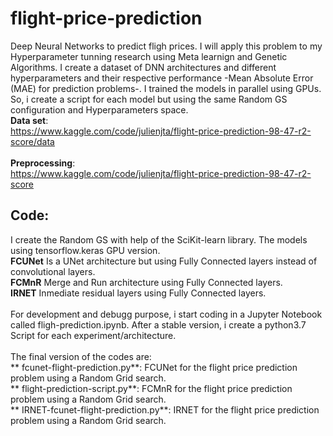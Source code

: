 # flight-price-prediction

Deep Neural Networks to predict fligh prices. I will apply this problem to my Hyperparameter tunning research using Meta learnign and Genetic Algorithms.
I create a dataset of DNN architectures and different hyperparameters and their respective performance -Mean Absolute Error (MAE) for prediction problems-.
I trained the models in parallel using GPUs. So, i create a script for each model but using the same Random GS configuration and Hyperparameters space.
<br/>
**Data set**:<br/>
https://www.kaggle.com/code/julienjta/flight-price-prediction-98-47-r2-score/data <br/>
<br/>
**Preprocessing**:<br/>
https://www.kaggle.com/code/julienjta/flight-price-prediction-98-47-r2-score <br/>


## Code:
I create the Random GS with help of the SciKit-learn library. The models using tensorflow.keras GPU version. <br/>
**FCUNet** Is a UNet architecture but using Fully Connected layers instead of convolutional layers.<br/>
**FCMnR** Merge and Run architecture using Fully Connected layers.<br/>
**IRNET** Inmediate residual layers using Fully Connected layers.<br/>
<br/>
For development and debugg purpose, i start coding in a Jupyter Notebook called fligh-prediction.ipynb. After a stable version, i create a python3.7 Script for each experiment/architecture. <br/>
<br/>
The final version of the codes are:<br/>
**  fcunet-flight-prediction.py**: FCUNet for the flight price prediction problem using a Random Grid search. <br/>
**  flight-prediction-script.py**: FCMnR for the flight price prediction problem using a Random Grid search.<br/>
**  IRNET-fcunet-flight-prediction.py**: IRNET for the flight price prediction problem using a Random Grid search.<br/>
  
 

